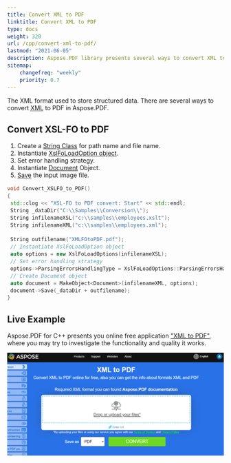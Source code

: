 ```yaml
---
title: Convert XML to PDF 
linktitle: Convert XML to PDF
type: docs
weight: 320
url: /cpp/convert-xml-to-pdf/
lastmod: "2021-06-05"
description: Aspose.PDF library presents several ways to convert XML to PDF. You can use the XslFoLoadOptions or do this with an incorrect file structure.
sitemap:
    changefreq: "weekly"
    priority: 0.7
---
```


The XML format used to store structured data. There are several ways to convert <abbr title="Extensible Markup Language">XML</abbr> to PDF in Aspose.PDF.

## Convert XSL-FO to PDF

1. Create a [String Class](https://apireference.aspose.com/pdf/cpp/class/system.string) for path name and file name.
1. Instantiate [XslFoLoadOption object](https://apireference.aspose.com/pdf/cpp/class/aspose.pdf.load_options).
1. Set error handling strategy.
1. Instantiate [Document](https://apireference.aspose.com/pdf/cpp/class/aspose.pdf.document) Object.
1. [Save](https://apireference.aspose.com/pdf/cpp/class/aspose.pdf.document#ac082fe8e67b25685fc51d33e804269fa) the input image file.

```cpp
void Convert_XSLFO_to_PDF()
{
 std::clog << "XSL-FO to PDF convert: Start" << std::endl;
 String _dataDir("C:\\Samples\\Conversion\\");
 String infilenameXSL("c:\\samples\\employees.xslt");
 String infilenameXML("c:\\samples\\employees.xml");

 String outfilename("XMLFOtoPDF.pdf");
 // Instantiate XslFoLoadOption object
 auto options = new XslFoLoadOptions(infilenameXSL);
 // Set error handling strategy
 options->ParsingErrorsHandlingType = XslFoLoadOptions::ParsingErrorsHandlingTypes::ThrowExceptionImmediately;
 // Create Document object
 auto document = MakeObject<Document>(infilenameXML, options);
 document->Save(_dataDir + outfilename);
}
```

## Live Example

Aspose.PDF for C++ presents you online free application ["XML to PDF"](https://products.aspose.app/pdf/conversion/xml-to-pdf), where you may try to investigate the functionality and quality it works.

[![Convert XML to PDF](xml_to_pdf.png)](https://products.aspose.app/pdf/conversion/xml-to-pdf)
